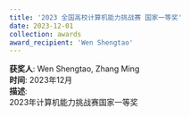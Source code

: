 ```yaml
---
title: '2023 全国高校计算机能力挑战赛 国家一等奖'  
date: 2023-12-01                             
collection: awards  
award_recipient: 'Wen Shengtao'               
---
```




**获奖人**: Wen Shengtao, Zhang Ming  
**时间**: 2023年12月  
**描述**:  
2023年计算机能力挑战赛国家一等奖
